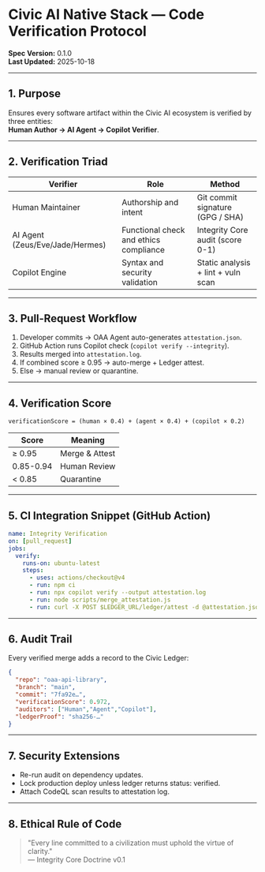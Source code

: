 # Civic AI Native Stack — Code Verification Protocol

**Spec Version:** 0.1.0  
**Last Updated:** 2025-10-18  

---

## 1. Purpose

Ensures every software artifact within the Civic AI ecosystem is verified by three entities:  
**Human Author → AI Agent → Copilot Verifier**.

---

## 2. Verification Triad

| Verifier | Role | Method |
|----------|------|--------|
| Human Maintainer | Authorship and intent | Git commit signature (GPG / SHA) |
| AI Agent (Zeus/Eve/Jade/Hermes) | Functional check and ethics compliance | Integrity Core audit (score 0-1) |
| Copilot Engine | Syntax and security validation | Static analysis + lint + vuln scan |

---

## 3. Pull-Request Workflow

1. Developer commits → OAA Agent auto-generates `attestation.json`.  
2. GitHub Action runs Copilot check (`copilot verify --integrity`).  
3. Results merged into `attestation.log`.  
4. If combined score ≥ 0.95 → auto-merge + Ledger attest.  
5. Else → manual review or quarantine.

---

## 4. Verification Score

```
verificationScore = (human × 0.4) + (agent × 0.4) + (copilot × 0.2)
```

| Score | Meaning |
|-------|---------|
| ≥ 0.95 | Merge & Attest |
| 0.85-0.94 | Human Review |
| < 0.85 | Quarantine |

---

## 5. CI Integration Snippet (GitHub Action)

```yaml
name: Integrity Verification
on: [pull_request]
jobs:
  verify:
    runs-on: ubuntu-latest
    steps:
      - uses: actions/checkout@v4
      - run: npm ci
      - run: npx copilot verify --output attestation.log
      - run: node scripts/merge_attestation.js
      - run: curl -X POST $LEDGER_URL/ledger/attest -d @attestation.json
```

---

## 6. Audit Trail

Every verified merge adds a record to the Civic Ledger:

```json
{
  "repo": "oaa-api-library",
  "branch": "main",
  "commit": "7fa92e…",
  "verificationScore": 0.972,
  "auditors": ["Human","Agent","Copilot"],
  "ledgerProof": "sha256-…"
}
```

---

## 7. Security Extensions

- Re-run audit on dependency updates.
- Lock production deploy unless ledger returns status: verified.
- Attach CodeQL scan results to attestation log.

---

## 8. Ethical Rule of Code

> "Every line committed to a civilization must uphold the virtue of clarity."  
> — Integrity Core Doctrine v0.1